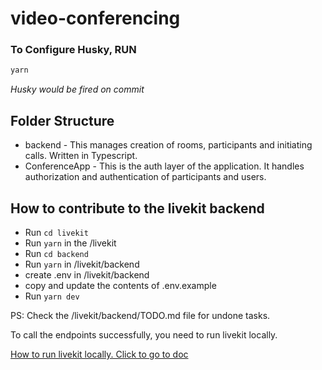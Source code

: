# video-conferencing

### To Configure Husky, RUN

```bash
yarn
```

_Husky would be fired on commit_

## Folder Structure

- backend - This manages creation of rooms, participants and initiating calls. Written in Typescript.
- ConferenceApp - This is the auth layer of the application. It handles authorization and authentication of participants and users.

## How to contribute to the livekit backend
- Run `cd livekit`
- Run `yarn` in the /livekit
- Run `cd backend`
- Run `yarn` in /livekit/backend
- create .env in /livekit/backend
- copy and update the contents of .env.example
- Run `yarn dev`

PS: Check the /livekit/backend/TODO.md file for undone tasks.

To call the endpoints successfully, you need to run livekit locally.

[How to run livekit locally. Click to go to doc](https://docs.livekit.io/realtime/self-hosting/local/)